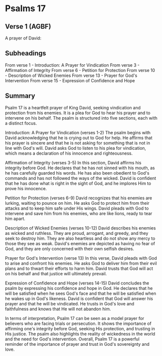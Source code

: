 # Psalms 17

## Verse 1 (AGBF)

A prayer of David:

## Subheadings

From verse 1 - Introduction: A Prayer for Vindication
From verse 3 - Affirmation of Integrity
From verse 6 - Petition for Protection
From verse 10 - Description of Wicked Enemies
From verse 13 - Prayer for God's Intervention
From verse 15 - Expression of Confidence and Hope

## Summary

Psalm 17 is a heartfelt prayer of King David, seeking vindication and protection from his enemies. It is a plea for God to hear his prayer and to intervene on his behalf. The psalm is structured into five sections, each with a distinct focus.

Introduction: A Prayer for Vindication (verses 1-2)
The psalm begins with David acknowledging that he is crying out to God for help. He affirms that his prayer is sincere and that he is not asking for something that is not in line with God's will. David asks God to listen to his plea for vindication, which means a declaration of his innocence and righteousness.

Affirmation of Integrity (verses 3-5)
In this section, David affirms his integrity before God. He declares that he has not sinned with his mouth, as he has carefully guarded his words. He has also been obedient to God's commands and has not followed the ways of the wicked. David is confident that he has done what is right in the sight of God, and he implores Him to prove his innocence.

Petition for Protection (verses 6-9)
David recognizes that his enemies are lurking, waiting to pounce on him. He asks God to protect him from their attacks and to keep him safe under His wings. David pleads with God to intervene and save him from his enemies, who are like lions, ready to tear him apart.

Description of Wicked Enemies (verses 10-12)
David describes his enemies as wicked and ruthless. They are proud, arrogant, and greedy, and they seek to destroy him. They are also heartless and do not show any mercy to those they see as weak. David's enemies are depicted as having no fear of God, and they are only concerned with their own selfish desires.

Prayer for God's Intervention (verse 13)
In this verse, David pleads with God to arise and confront his enemies. He asks God to deliver him from their evil plans and to thwart their efforts to harm him. David trusts that God will act on his behalf and that justice will ultimately prevail.

Expression of Confidence and Hope (verses 14-15)
David concludes the psalm by expressing his confidence and hope in God. He declares that he will be satisfied when he sees God's face and that he will be satisfied when he wakes up in God's likeness. David is confident that God will answer his prayer and that he will be vindicated. He trusts in God's love and faithfulness and knows that He will not abandon him.

In terms of interpretation, Psalm 17 can be seen as a model prayer for believers who are facing trials or persecution. It shows the importance of affirming one's integrity before God, seeking His protection, and trusting in His justice. The psalm also highlights the reality of wickedness in the world and the need for God's intervention. Overall, Psalm 17 is a powerful reminder of the importance of prayer and trust in God's sovereignty and love.